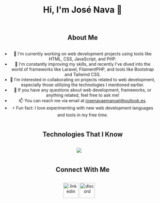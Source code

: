 <div id="user-content-toc">
  <ul align="center">
    <summary><h1 style="display: inline-block">Hi, I'm José Nava 👋</h1></summary>
  </ul>
</div>

<div id="user-content-toc">
  <ul align="center">
    <summary><h2 style="display: inline-block">About Me</h2></summary>
  </ul>
</div>

<div id="user-content-toc">
 <ul align="center">
      <li>🔭 I'm currently working on web development projects using tools like HTML, CSS, JavaScript, and PHP.</li>
      <li>🌱 I'm constantly improving my skills, and recently I've dived into the world of frameworks like Laravel, FilamentPHP, and tools like Bootstrap and Tailwind CSS.</li>
      <li>👯 I'm interested in collaborating on projects related to web development, especially those utilizing the technologies I mentioned earlier.</li>
      <li>💬 If you have any questions about web development, frameworks, or anything related, feel free to ask me!</li>
      <li>📫 You can reach me via email at <a href="mailto:josenavaemanuel@outlook.es">josenavaemanuel@outlook.es</a>.</li>
      <li>⚡ Fun fact: I love experimenting with new web development languages and tools in my free time.</li>
  </ul>
</div>

<div id="user-content-toc">
  <ul align="center">
    <summary><h2 style="display: inline-block">Technologies That I Know</h2></summary>
  </ul>
</div>

<p align="center">
  <a href="https://skillicons.dev">
    <img src="https://skillicons.dev/icons?i=git,github,gitlab,html,css,js,ts,php,c#,sourcetree,laravel,bootstrap,tailwind,nodejs,mysql,sqlserver,java,py,postman,react,next" />
  </a>
</p>

<div id="user-content-toc">
  <ul align="center">
    <summary><h2 style="display: inline-block">Connect With Me</h2></summary>
  </ul>
</div>

<p align="center">
<a href="https://www.linkedin.com/in/jose-nava-b2ab20287/" target="blank"><img align="center" src="https://user-images.githubusercontent.com/88904952/234979284-68c11d7f-1acc-4f0c-ac78-044e1037d7b0.png" alt="linkedin" height="50" width="50" /></a>
<a href="https://discordapp.com/users/jose.nn" target="blank"><img align="center" src="https://user-images.githubusercontent.com/88904952/234982627-019fd336-6248-453c-9b05-97c13fd1d207.png" alt="discord" height="50" width="50" /></a>
</p>
